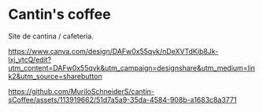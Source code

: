# Cantin's coffee
Site de cantina / cafeteria.

https://www.canva.com/design/DAFw0x55qvk/nDeXVTdKib8Jk-lxj_vtcQ/edit?utm_content=DAFw0x55qvk&utm_campaign=designshare&utm_medium=link2&utm_source=sharebutton


https://github.com/MuriloSchneiderS/cantin-sCoffee/assets/113919662/51d7a5a9-35da-4584-908b-a1683c8a3771

